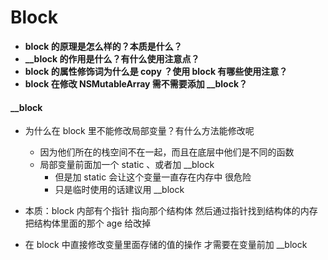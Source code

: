 # Block

* **block 的原理是怎么样的？本质是什么？**
* **\_\_block 的作用是什么？有什么使用注意点？**
* **block 的属性修饰词为什么是 copy ？使用 block 有哪些使用注意？**
* **block 在修改 NSMutableArray 需不需要添加 \_\_block？**

#### \_\_block

* 为什么在 block 里不能修改局部变量？有什么方法能修改呢

  * 因为他们所在的栈空间不在一起，而且在底层中他们是不同的函数
  * 局部变量前面加一个 static 、或者加 \_\_block
    * 但是加 static 会让这个变量一直存在内存中 很危险
    * 只是临时使用的话建议用 \_\_block

* 本质：block 内部有个指针 指向那个结构体 然后通过指针找到结构体的内存 把结构体里面的那个 age 给改掉

* 在 block 中直接修改变量里面存储的值的操作 才需要在变量前加 \_\_block



